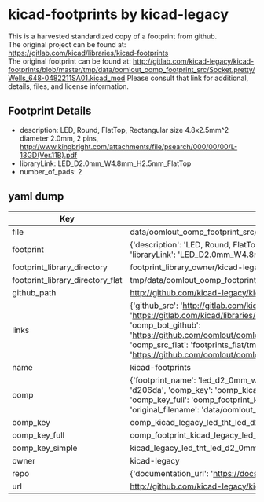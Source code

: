 # kicad-footprints by kicad-legacy  
This is a harvested standardized copy of a footprint from github.  
The original project can be found at:  
https://gitlab.com/kicad/libraries/kicad-footprints  
The original footprint can be found at:
http://gitlab.com/kicad-legacy/kicad-footprints/blob/master/tmp/data/oomlout_oomp_footprint_src/Socket.pretty/Wells_648-0482211SA01.kicad_mod
Please consult that link for additional, details, files, and license information.  
## Footprint Details
* description: LED, Round, FlatTop,  Rectangular size 4.8x2.5mm^2 diameter 2.0mm, 2 pins, http://www.kingbright.com/attachments/file/psearch/000/00/00/L-13GD(Ver.11B).pdf  
* libraryLink: LED_D2.0mm_W4.8mm_H2.5mm_FlatTop  
* number_of_pads: 2  
## yaml dump  
| Key | Value |  
| --- | --- |  
| file | data/oomlout_oomp_footprint_src/kicad-footprints/LED_THT.pretty/LED_D2.0mm_W4.8mm_H2.5mm_FlatTop.kicad_mod |  
| footprint | {'description': 'LED, Round, FlatTop,  Rectangular size 4.8x2.5mm^2 diameter 2.0mm, 2 pins, http://www.kingbright.com/attachments/file/psearch/000/00/00/L-13GD(Ver.11B).pdf', 'libraryLink': 'LED_D2.0mm_W4.8mm_H2.5mm_FlatTop', 'number_of_pads': 2} |  
| footprint_library_directory | footprint_library_owner/kicad-legacy_kicad-footprints |  
| footprint_library_directory_flat | tmp/data/oomlout_oomp_footprint_src/footprints_flat/kicad_legacy_led_tht_led_d2_0mm_w4_8mm_h2_5mm_flattop/working |  
| github_path | http://github.com/kicad-legacy/kicad-footprints/blob/master/tmp/data/oomlout_oomp_footprint_src/LED_THT.pretty/LED_D2.0mm_W4.8mm_H2.5mm_FlatTop.kicad_mod |  
| links | {'github_src': 'http://gitlab.com/kicad-legacy/kicad-footprints/blob/master/tmp/data/oomlout_oomp_footprint_src/Socket.pretty/Wells_648-0482211SA01.kicad_mod', 'github_src_repo': 'https://gitlab.com/kicad/libraries/kicad-footprints', 'oomp_bot': 'tmp/data/oomlout_oomp_footprint_src/footprints/kicad_legacy_led_tht_led_d2_0mm_w4_8mm_h2_5mm_flattop/working', 'oomp_bot_github': 'https://github.com/oomlout/oomlout_oomp_footprint_bot/tree/main/tmp/data/oomlout_oomp_footprint_src/footprints/kicad_legacy_led_tht_led_d2_0mm_w4_8mm_h2_5mm_flattop/working', 'oomp_src_flat': 'footprints_flat/tmp/data/oomlout_oomp_footprint_src/footprints_flat/kicad_legacy_led_tht_led_d2_0mm_w4_8mm_h2_5mm_flattop/working', 'oomp_src_flat_github': 'https://github.com/oomlout/oomlout_oomp_footprint_src/tree/main/tmp/data/oomlout_oomp_footprint_src/footprints_flat/kicad_legacy_led_tht_led_d2_0mm_w4_8mm_h2_5mm_flattop/working'} |  
| name | kicad-footprints |  
| oomp | {'footprint_name': 'led_d2_0mm_w4_8mm_h2_5mm_flattop', 'library_name': 'led_tht', 'md5': 'd206daba88b5b05221746416d41f1da2', 'md5_10': 'd206daba88', 'md5_5': 'd206d', 'md5_6': 'd206da', 'oomp_key': 'oomp_kicad_legacy_led_tht_led_d2_0mm_w4_8mm_h2_5mm_flattop', 'oomp_key_extra': 'oomp_footprint_kicad_legacy_led_tht_led_d2_0mm_w4_8mm_h2_5mm_flattop', 'oomp_key_full': 'oomp_footprint_kicad_legacy_led_tht_led_d2_0mm_w4_8mm_h2_5mm_flattop_d206da', 'oomp_key_simple': 'kicad_legacy_led_tht_led_d2_0mm_w4_8mm_h2_5mm_flattop', 'original_filename': 'data/oomlout_oomp_footprint_src/kicad-footprints/LED_THT.pretty/LED_D2.0mm_W4.8mm_H2.5mm_FlatTop.kicad_mod', 'owner_name': 'kicad_legacy'} |  
| oomp_key | oomp_kicad_legacy_led_tht_led_d2_0mm_w4_8mm_h2_5mm_flattop |  
| oomp_key_full | oomp_footprint_kicad_legacy_led_tht_led_d2_0mm_w4_8mm_h2_5mm_flattop |  
| oomp_key_simple | kicad_legacy_led_tht_led_d2_0mm_w4_8mm_h2_5mm_flattop |  
| owner | kicad-legacy |  
| repo | {'documentation_url': 'https://docs.github.com/rest/repos/repos#get-a-repository', 'message': 'Not Found'} |  
| url | http://github.com/kicad-legacy/kicad-footprints |  

